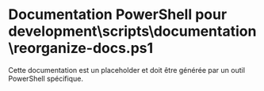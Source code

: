 # Documentation PowerShell pour development\scripts\documentation\reorganize-docs.ps1

Cette documentation est un placeholder et doit être générée par un outil PowerShell spécifique.
